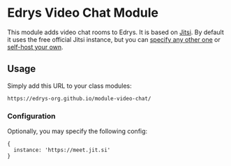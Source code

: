 # Edrys Video Chat Module

This module adds video chat rooms to Edrys. It is based on [Jitsi](https://meet.jit.si). By default it uses the free official Jitsi instance, but you can [specify any other one](https://jitsi.github.io/handbook/docs/community/community-instances) or [self-host your own](https://jitsi.github.io/handbook/docs/devops-guide/devops-guide-start).
 
## Usage

Simply add this URL to your class modules:

```
https://edrys-org.github.io/module-video-chat/
```

### Configuration

Optionally, you may specify the following config:

```
{
  instance: 'https://meet.jit.si'
}
```
